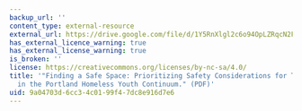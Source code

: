```yaml
---
backup_url: ''
content_type: external-resource
external_url: https://drive.google.com/file/d/1Y5RnXlgl2c6o94OpLZRqcN2FvzKDnEnF/view
has_external_licence_warning: true
has_external_license_warning: true
is_broken: ''
license: https://creativecommons.org/licenses/by-nc-sa/4.0/
title: '"Finding a Safe Space: Prioritizing Safety Considerations for Trans Youth
  in the Portland Homeless Youth Continuum." (PDF)'
uid: 9a04703d-6cc3-4c01-99f4-7dc8e916d7e6
---
```

